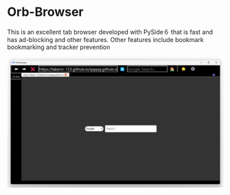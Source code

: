 # Orb-Browser
This is an excellent tab browser developed with PySide６ that is fast and has ad-blocking and other features.
Other features include bookmark bookmarking and tracker prevention


<img src="https://raw.githubusercontent.com/CrossDarkrix/Orb-Browser/refs/heads/main/screenshots/screenshot.png" alt="Orb Browser Version2.0" title="Orb Browser Version2.0">

